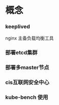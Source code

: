 # 概念
### keeplived 
nginx 主备负载均衡工具

### 部署etcd集群

### 部署多master节点

### cis互联网安全中心

### kube-bench 使用